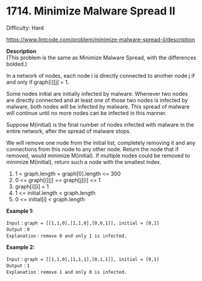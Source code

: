 # 1714. Minimize Malware Spread II

Difficulty: Hard

https://www.lintcode.com/problem/minimize-malware-spread-ii/description

**Description**  
(This problem is the same as Minimize Malware Spread, with the differences bolded.)

In a network of nodes, each node i is directly connected to another node j if and only if graph[i][j] = 1.

Some nodes initial are initially infected by malware. Whenever two nodes are directly connected and at least one of those two nodes is infected by malware, both nodes will be infected by malware. This spread of malware will continue until no more nodes can be infected in this manner.

Suppose M(initial) is the final number of nodes infected with malware in the entire network, after the spread of malware stops.

We will remove one node from the initial list, completely removing it and any connections from this node to any other node. Return the node that if removed, would minimize M(initial). If multiple nodes could be removed to minimize M(initial), return such a node with the smallest index.

1. 1 < graph.length = graph[0].length <= 300
2. 0 <= graph[i][j] == graph[j][i] <= 1
3. graph[i][i] = 1
4. 1 <= initial.length < graph.length
5. 0 <= initial[i] < graph.length

**Example 1:**
```
Input：graph = [[1,1,0],[1,1,0],[0,0,1]], initial = [0,1]
Output：0
Explanation：remove 0 and only 1 is infected.
```

**Example 2:**
```
Input：graph = [[1,1,0],[1,1,1],[0,1,1]], initial = [0,1]
Output：1
Explanation：remove 1 and only 0 is infected.
```
